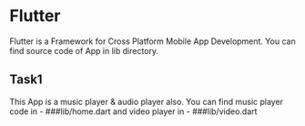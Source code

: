 # Flutter
Flutter is a Framework for Cross Platform Mobile App Development.
You can find source code of App in lib directory.
## Task1
This App is a music player & audio player also.
You can find music player code in -
###lib/home.dart
and video player in - 
###lib/video.dart

 
